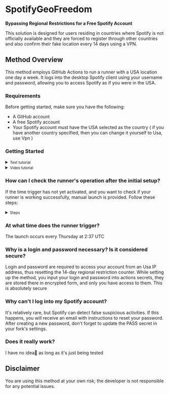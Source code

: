# SpotifyGeoFreedom

**Bypassing Regional Restrictions for a Free Spotify Account**

This solution is designed for users residing in countries where Spotify is not officially available and they are forced to register through other countries and also confirm their fake location every 14 days using a VPN.

## Method Overview

This method employs GitHub Actions to run a runner with a USA location one day a week. It logs into the desktop Spotify client using your username and password, allowing you to access Spotify as if you were in the USA.

### Requirements

Before getting started, make sure you have the following:

- A GitHub account
- A free Spotify account
- Your Spotify account must have the USA selected as the country ( if you have another country specified, then you can change it yourself to Usa, use Vpn )

### Getting Started

<details>
<summary><small>Text tutorial</small></summary><p>

Follow these steps to set up and use this method:

1. **Fork this [Repository](https://github.com/Tuc-tac/SpotifyGeoFreedom)**
2. **Repository Settings**
   - In your fork's `Settings`
   - navigate to `Secrets and Variables` => `Actions`

4. **Create Repository Secrets**: 
    - Click on `New Repository Secret`
    - In the `Name` field, enter `LOGIN`
    - In the `Secret` field, enter your Spotify account login. Click `Add Secret`

5. **Password Secret**:
    - Repeat the same process for your password
    - Click `New Repository Secret`
    - Enter `PASS` in the `Name` field
    - Enter your Spotify account password in the `Secret` field. (Remember to update it here if you change your password)

6. **Activate the Runner**:
    - Go to the `Actions` tab in your forked repository
    - Confirm the activation of the runner
</details>

<details>
<summary><small>Video tutorial</small></summary><p>

[![YouTube](https://img.shields.io/badge/YouTube-red?style=for-the-badge&logo=youtube)](https://youtu.be/GriSDB4gIbU)

</details>

### How can I check the runner's operation after the initial setup?

If the time trigger has not yet activated, and you want to check if your runner is working successfully, manual launch is provided. Follow these steps:
<details> 
  <summary><small>Steps</small></summary><p> 
     
- While on the main page of your fork, go to the tab ![2023-09-11 080820](https://github.com/Tuc-tac/SpotifyGeoFreedom/assets/143889047/f26ca153-978e-4aed-8290-6267987635da)
- In the left sidebar, click the "Run SpotifyGeoFreedom Script" button 
  <details> 
  <summary><small>screenshot</small></summary><p> 

  ![Снимок экрана 2023-09-11 081017](https://github.com/Tuc-tac/SpotifyGeoFreedom/assets/143889047/d83e565c-bc62-4244-8506-cc611f5aad47)

  </details>
- On the right side, a dropdown menu "Run workflow" will appear, inside of which there will be a green "Run workflow" button. Click on it to start the runner
  <details> 
  <summary><small>screenshot</small></summary><p> 

  ![Снимок экрана 2023-09-11 085001](https://github.com/Tuc-tac/SpotifyGeoFreedom/assets/143889047/940f4558-b7c3-486a-8141-de5635742411)

  </details>
- Wait for a couple of minutes until the script completes, and its icon turns green
  <details> 
  <summary><small>screenshot</small></summary><p> 

  ![Снимок экрана 2023-09-11 082025](https://github.com/Tuc-tac/SpotifyGeoFreedom/assets/143889047/22aa5bf0-6b46-4a4a-a003-bbd857f46130)

  </details>
- Go to the runner actions "Run SpotifyGeoFreedom Script" => "run-powershell"
- Expand the "Сlient download and login" action
- If the script outputs "Client response: Successful authentication," then everything is fine; your runner has successfully opened the Spotify client using your login and password
  <details> 
  <summary><small>screenshot</small></summary><p> 

  ![Снимок экрана 2023-09-11 082132](https://github.com/Tuc-tac/SpotifyGeoFreedom/assets/143889047/e99f089e-fe42-4d04-98d0-1a712cf7354b)

  </details>
- If you see the message "Client response: Failed authenticating: login5_invalid_credentials," then most likely you did not correctly set your login and password in the secret variables. Try doing it again. If you are sure that your login and password were set correctly, then in 99% of cases, Spotify has reset your password. Check your email; there should be a password reset form. You need to reset it and set the new password in the secret variable
</details>

### At what time does the runner trigger?
The launch occurs every Thursday at 2:37 UTC

### Why is a login and password necessary? Is it considered secure?
Login and password are required to access your account from an Usa IP address, thus resetting the 14-day regional restriction counter. While setting up the method, you input your login and password into actions secrets, they are stored there in encrypted form, and only you have access to them. This is absolutely secure

### Why can't I log into my Spotify account? 
It's relatively rare, but Spotify can detect false suspicious activities. If this happens, you will receive an email with instructions to reset your password. After creating a new password, don't forget to update the PASS secret in your fork's settings.

### Does it really work?
I have no idea🤣 as long as it's just being tested 

## Disclaimer
You are using this method at your own risk; the developer is not responsible for any potential issues.

